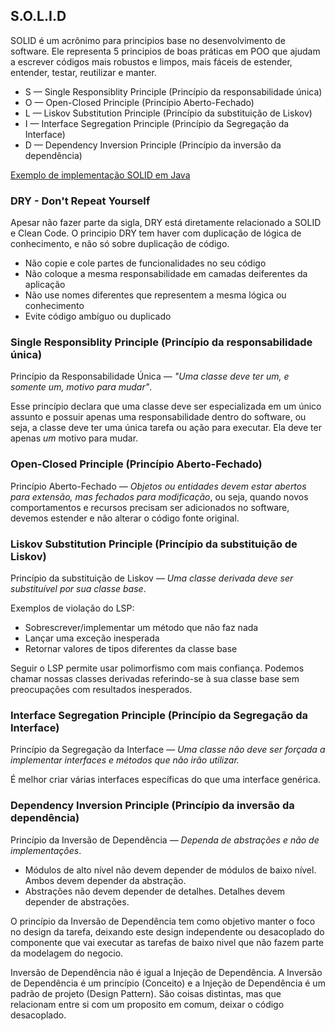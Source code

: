 ## S.O.L.I.D

SOLID é um acrônimo para principios base no desenvolvimento de software. Ele representa 5 principios de boas práticas em POO que ajudam a escrever códigos mais robustos e limpos, mais fáceis de estender, entender, testar, reutilizar e manter.

- S — Single Responsiblity Principle (Princípio da responsabilidade única)
- O — Open-Closed Principle (Princípio Aberto-Fechado)
- L — Liskov Substitution Principle (Princípio da substituição de Liskov)
- I — Interface Segregation Principle (Princípio da Segregação da Interface)
- D — Dependency Inversion Principle (Princípio da inversão da dependência)

[Exemplo de implementação SOLID em Java](https://github.com/caiofrz/clean-code-rocketseat/tree/master/src/main/java/com/caiofrz/solid)

### DRY - Don't Repeat Yourself

Apesar não fazer parte da sigla, DRY está diretamente relacionado a SOLID e Clean Code. O principio DRY tem haver com duplicação de lógica de conhecimento, e não só sobre duplicação de código. 

- Não copie e cole partes de funcionalidades no seu código
- Não coloque a mesma responsabilidade em camadas deiferentes da aplicação
- Não use nomes diferentes que representem a mesma lógica ou conhecimento
- Evite código ambíguo ou duplicado

### Single Responsiblity Principle (Princípio da responsabilidade única)

Princípio da Responsabilidade Única — _"Uma classe deve ter um, e somente um, motivo para mudar"_.

Esse princípio declara que uma classe deve ser especializada em um único assunto e possuir apenas uma responsabilidade dentro do software, ou seja, a classe deve ter uma única tarefa ou ação para executar. Ela deve ter apenas *um* motivo para mudar.

### Open-Closed Principle (Princípio Aberto-Fechado)

Princípio Aberto-Fechado — *Objetos ou entidades devem estar abertos para extensão, mas fechados para modificação*, ou seja, quando novos comportamentos e recursos precisam ser adicionados no software, devemos estender e não alterar o código fonte original.

### Liskov Substitution Principle (Princípio da substituição de Liskov)

Princípio da substituição de Liskov — _Uma classe derivada deve ser substituível por sua classe base_.

Exemplos de violação do LSP:

- Sobrescrever/implementar um método que não faz nada
- Lançar uma exceção inesperada
- Retornar valores de tipos diferentes da classe base

Seguir o LSP permite usar polimorfismo com mais confiança. Podemos chamar nossas classes derivadas referindo-se à sua classe base sem preocupações com resultados inesperados.

### Interface Segregation Principle (Princípio da Segregação da Interface)

Princípio da Segregação da Interface — _Uma classe não deve ser forçada a implementar interfaces e métodos que não irão utilizar._

É melhor criar várias interfaces específicas do que uma interface genérica.

### Dependency Inversion Principle (Princípio da inversão da dependência)

Princípio da Inversão de Dependência — _Dependa de abstrações e não de implementações_.

- Módulos de alto nível não devem depender de módulos de baixo nível. Ambos devem depender da abstração.
- Abstrações não devem depender de detalhes. Detalhes devem depender de abstrações.

O princípio da Inversão de Dependência tem como objetivo manter o foco no design da tarefa, deixando este design independente ou desacoplado do componente que vai executar as tarefas de baixo nivel que não fazem parte da modelagem do negocio.

Inversão de Dependência não é igual a Injeção de Dependência. A Inversão de Dependência é um princípio (Conceito) e a Injeção de Dependência é um padrão de projeto (Design Pattern). São coisas distintas, mas que relacionam entre si com um proposito em comum, deixar o código desacoplado.
